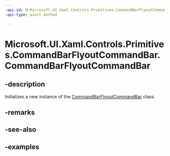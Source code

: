 ```yaml
---
-api-id: M:Microsoft.UI.Xaml.Controls.Primitives.CommandBarFlyoutCommandBar.#ctor
-api-type: winrt method

---
```

<!-- Method syntax.
public CommandBarFlyoutCommandBar.CommandBarFlyoutCommandBar()
-->

# Microsoft.UI.Xaml.Controls.Primitives.CommandBarFlyoutCommandBar.CommandBarFlyoutCommandBar


## -description

Initializes a new instance of the [CommandBarFlyoutCommandBar](commandbarflyoutcommandbar.md) class.


## -remarks


## -see-also


## -examples



